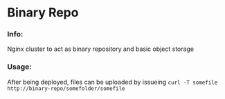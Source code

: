 # Binary Repo

### Info:

Nginx cluster to act as binary repository and basic object storage

### Usage:

After being deployed, files can be uploaded by issueing `curl -T somefile http://binary-repo/somefolder/somefile`